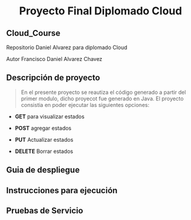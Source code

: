 <h1 align="center"> Proyecto Final Diplomado Cloud </h1>

## Cloud_Course
Repositorio Daniel Alvarez para diplomado Cloud

Autor Francisco Daniel Alvarez Chavez

## Descripción de proyecto
> En el presente proyecto se reautiza el código generado a partir del primer modulo, dicho proyecot fue generado en Java. El proyecto consistia en poder ejecutar las siguientes opciones:

+ **GET** para visualizar estados

+ **POST** agregar estados

+ **PUT** Actualizar estados

+ **DELETE** Borrar estados

## Guia de despliegue

## Instrucciones para ejecución 

## Pruebas de Servicio
